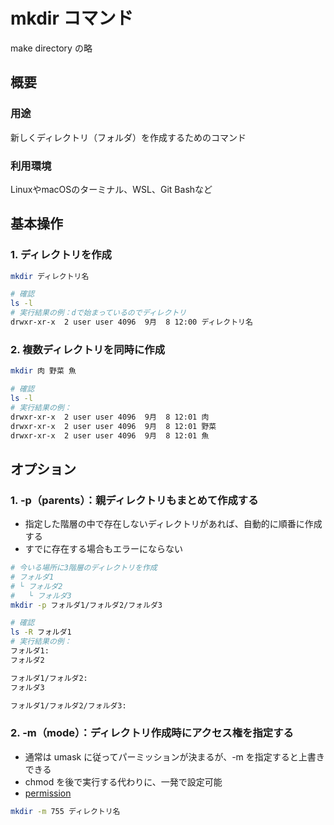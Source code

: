 # mkdir コマンド

make directory の略

## 概要

### 用途
新しくディレクトリ（フォルダ）を作成するためのコマンド

### 利用環境
LinuxやmacOSのターミナル、WSL、Git Bashなど

## 基本操作

### 1. ディレクトリを作成

```bash
mkdir ディレクトリ名

# 確認
ls -l
# 実行結果の例：dで始まっているのでディレクトリ
drwxr-xr-x  2 user user 4096  9月  8 12:00 ディレクトリ名
```

### 2. 複数ディレクトリを同時に作成

```bash
mkdir 肉 野菜 魚

# 確認
ls -l
# 実行結果の例：
drwxr-xr-x  2 user user 4096  9月  8 12:01 肉
drwxr-xr-x  2 user user 4096  9月  8 12:01 野菜
drwxr-xr-x  2 user user 4096  9月  8 12:01 魚
```

## オプション

### 1. -p（parents）：親ディレクトリもまとめて作成する
- 指定した階層の中で存在しないディレクトリがあれば、自動的に順番に作成する
- すでに存在する場合もエラーにならない

```bash
# 今いる場所に3階層のディレクトリを作成
# フォルダ1
# └ フォルダ2
#   └ フォルダ3
mkdir -p フォルダ1/フォルダ2/フォルダ3

# 確認
ls -R フォルダ1
# 実行結果の例：
フォルダ1:
フォルダ2

フォルダ1/フォルダ2:
フォルダ3

フォルダ1/フォルダ2/フォルダ3:
```

### 2. -m（mode）：ディレクトリ作成時にアクセス権を指定する
- 通常は umask に従ってパーミッションが決まるが、-m を指定すると上書きできる
- chmod を後で実行する代わりに、一発で設定可能
- [permission](/permission.md)

```bash
mkdir -m 755 ディレクトリ名

```


